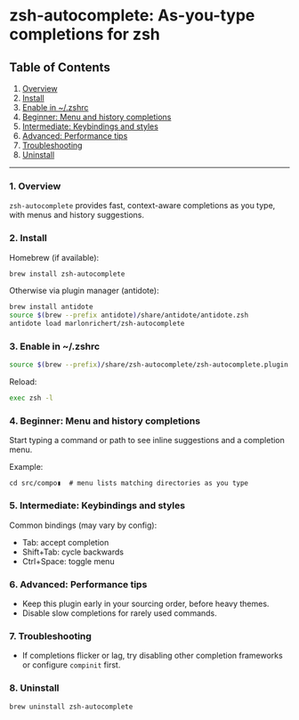 # zsh-autocomplete: As-you-type completions for zsh

## Table of Contents

1. [Overview](#1-overview)
2. [Install](#2-install)
3. [Enable in ~/.zshrc](#3-enable-in-zshrc)
4. [Beginner: Menu and history completions](#4-beginner-menu-and-history-completions)
5. [Intermediate: Keybindings and styles](#5-intermediate-keybindings-and-styles)
6. [Advanced: Performance tips](#6-advanced-performance-tips)
7. [Troubleshooting](#7-troubleshooting)
8. [Uninstall](#8-uninstall)

-----

### 1. Overview

`zsh-autocomplete` provides fast, context-aware completions as you type, with menus and history suggestions.

### 2. Install

Homebrew (if available):

```bash
brew install zsh-autocomplete
```

Otherwise via plugin manager (antidote):

```zsh
brew install antidote
source $(brew --prefix antidote)/share/antidote/antidote.zsh
antidote load marlonrichert/zsh-autocomplete
```

### 3. Enable in ~/.zshrc

```zsh
source $(brew --prefix)/share/zsh-autocomplete/zsh-autocomplete.plugin.zsh
```

Reload:

```bash
exec zsh -l
```

### 4. Beginner: Menu and history completions

Start typing a command or path to see inline suggestions and a completion menu.

Example:

```text
cd src/compo▮  # menu lists matching directories as you type
```

### 5. Intermediate: Keybindings and styles

Common bindings (may vary by config):

- Tab: accept completion
- Shift+Tab: cycle backwards
- Ctrl+Space: toggle menu

### 6. Advanced: Performance tips

- Keep this plugin early in your sourcing order, before heavy themes.
- Disable slow completions for rarely used commands.

### 7. Troubleshooting

- If completions flicker or lag, try disabling other completion frameworks or configure `compinit` first.

### 8. Uninstall

```bash
brew uninstall zsh-autocomplete
```
